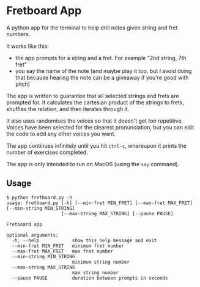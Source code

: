 # Fretboard App

A python app for the terminal to help drill notes given string and fret numbers.

It works like this:
- the app prompts for a string and a fret. For example "2nd string, 7th fret"
- you say the name of the note (and maybe play it too, but I avoid doing that because hearing the note can be a giveaway if you're good with pitch)

The app is written to guarantee that all selected strings and frets are prompted for. It calculates the cartesian product of the strings to frets, shuffles the relation, and then iterates through it.

It also uses randomises the voices so that it doesn't get _too_ repetitive. Voices have been selected for the clearest pronunciation, but you can edit the code to add any other voices you want.

The app continues infinitely until you hit `ctrl-c`, whereupon it prints the number of exercises completed.

The app is only intended to run on MacOS (using the `say` command).

## Usage

```shell
$ python fretboard.py -h
usage: fretboard.py [-h] [--min-fret MIN_FRET] [--max-fret MAX_FRET] [--min-string MIN_STRING]
                    [--max-string MAX_STRING] [--pause PAUSE]

Fretboard app

optional arguments:
  -h, --help            show this help message and exit
  --min-fret MIN_FRET   minimum fret number
  --max-fret MAX_FRET   max fret number
  --min-string MIN_STRING
                        minimum string number
  --max-string MAX_STRING
                        max string number
  --pause PAUSE         duration between prompts in seconds
```
